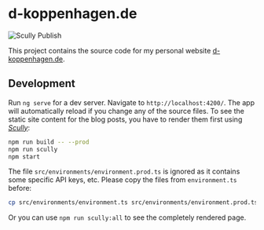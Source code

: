 # d-koppenhagen.de

![Scully Publish](https://github.com/d-koppenhagen/d-koppenhagen.de/workflows/Scully%20Publish/badge.svg)

This project contains the source code for my personal website [d-koppenhagen.de](https://d-koppenhagen.de).

## Development

Run `ng serve` for a dev server. Navigate to `http://localhost:4200/`. The app will automatically reload if you change any of the source files.
To see the static site content for the blog posts, you have to render them first using [_Scully_](https://github.com/scullyio/scully):

```bash
npm run build -- --prod
npm run scully
npm start
```

The file `src/environments/environment.prod.ts` is ignored as it contains some specific API keys, etc. Please copy the files from `environment.ts` before:

```bash
cp src/environments/environment.ts src/environments/environment.prod.ts
```

Or you can use `npm run scully:all` to see the completely rendered page.
